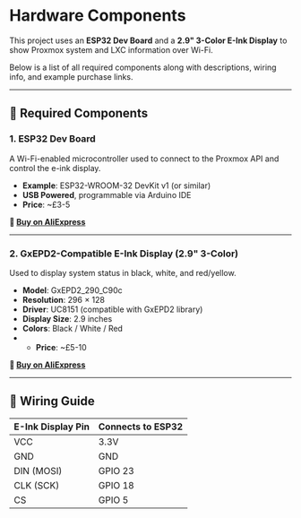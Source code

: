 # Hardware Components

This project uses an **ESP32 Dev Board** and a **2.9" 3-Color E-Ink Display** to show Proxmox system and LXC information over Wi-Fi.

Below is a list of all required components along with descriptions, wiring info, and example purchase links.

---

## 🔌 Required Components

### 1. ESP32 Dev Board
A Wi-Fi-enabled microcontroller used to connect to the Proxmox API and control the e-ink display.

- **Example**: ESP32-WROOM-32 DevKit v1 (or similar)
- **USB Powered**, programmable via Arduino IDE
- **Price**: ~£3-5

**🔗 [Buy on AliExpress](https://www.aliexpress.com/item/1005006336964908.html?spm=a2g0o.order_list.order_list_main.129.1bd71802lPRV7r)**

---

### 2. GxEPD2-Compatible E-Ink Display (2.9" 3-Color)
Used to display system status in black, white, and red/yellow.

- **Model**: GxEPD2_290_C90c  
- **Resolution**: 296 × 128  
- **Driver**: UC8151 (compatible with GxEPD2 library)  
- **Display Size**: 2.9 inches  
- **Colors**: Black / White / Red
- - **Price**: ~£5-10


**🔗 [Buy on AliExpress](https://www.aliexpress.com/item/1005004644515880.html?spm=a2g0o.order_list.order_list_main.134.1bd71802lPRV7r)**

---


## 🔧 Wiring Guide

| E-Ink Display Pin | Connects to ESP32 |
|------------------|-------------------|
| VCC              | 3.3V              |
| GND              | GND               |
| DIN (MOSI)       | GPIO 23           |
| CLK (SCK)        | GPIO 18           |
| CS               | GPIO 5            |
